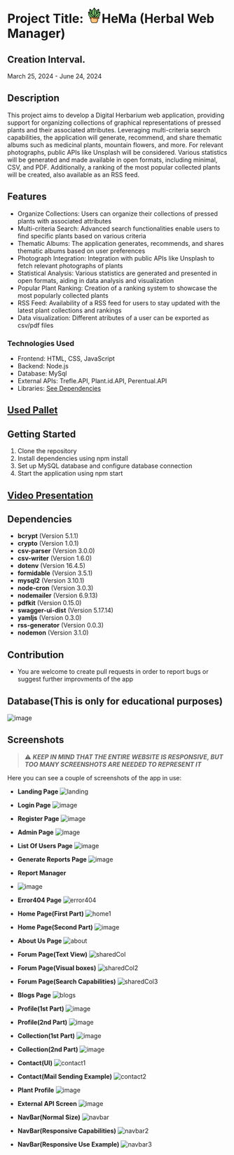 # Project Title: <img src="images/website_Icon/plant.png" alt="Logo" width="35" style="margin-top: 10px;">HeMa (Herbal Web Manager)

## Creation Interval.
March 25, 2024 - June 24, 2024

## Description
This project aims to develop a Digital Herbarium web application, providing support for organizing collections of graphical representations of pressed plants and their associated attributes. Leveraging multi-criteria search capabilities, the application will generate, recommend, and share thematic albums such as medicinal plants, mountain flowers, and more. For relevant photographs, public APIs like Unsplash will be considered.
Various statistics will be generated and made available in open formats, including minimal, CSV, and PDF. Additionally, a ranking of the most popular collected plants will be created, also available as an RSS feed.

## Features
- Organize Collections: Users can organize their collections of pressed plants with associated attributes
- Multi-criteria Search: Advanced search functionalities enable users to find specific plants based on various criteria
- Thematic Albums: The application generates, recommends, and shares thematic albums based on user preferences
- Photograph Integration: Integration with public APIs like Unsplash to fetch relevant photographs of plants
- Statistical Analysis: Various statistics are generated and presented in open formats, aiding in data analysis and visualization
- Popular Plant Ranking: Creation of a ranking system to showcase the most popularly collected plants
- RSS Feed: Availability of a RSS feed for users to stay updated with the latest plant collections and rankings
- Data visualization: Different atributes of a user can be exported as csv/pdf files

### Technologies Used
- Frontend: HTML, CSS, JavaScript
- Backend: Node.js
- Database: MySql
- External APIs: Trefle.API, Plant.id.API, Perentual.API 
- Libraries: [See Dependencies](#dependencies)

## [Used Pallet](https://colorhunt.co/palette/49698958a399a8cd9fe2f4c5)

## Getting Started
1. Clone the repository
2. Install dependencies using npm install
3. Set up MySQL database and configure database connection
5. Start the application using npm start

## [Video Presentation](https://youtu.be/kZe1CNKseC0)

## <a name="dependencies"></a>Dependencies  
- **bcrypt** (Version 5.1.1)
- **crypto** (Version 1.0.1)
- **csv-parser** (Version 3.0.0)
- **csv-writer** (Version 1.6.0)
- **dotenv** (Version 16.4.5)
- **formidable** (Version 3.5.1)
- **mysql2** (Version 3.10.1)
- **node-cron** (Version 3.0.3)
- **nodemailer** (Version 6.9.13)
- **pdfkit** (Version 0.15.0)
- **swagger-ui-dist** (Version 5.17.14)
- **yamljs** (Version 0.3.0)
- **rss-generator** (Version 0.0.3)
- **nodemon** (Version 3.1.0)

## Contribution
- You are welcome to create pull requests in order to report bugs or suggest further improvments of the app

## Database(This is only for educational purposes)

![image](https://github.com/NovioAlexandruRosca/Proiect-Web-2024-HeMa-/assets/113398639/3a64df2e-d8e0-4cfc-9f2c-31a34f685684)

## Screenshots

> ⚠️ ***KEEP IN MIND THAT THE ENTIRE WEBSITE IS RESPONSIVE, BUT TOO MANY SCREENSHOTS ARE NEEDED TO REPRESENT IT***

Here you can see a couple of screenshots of the app in use:

- **Landing Page**
![landing](https://github.com/NovioAlexandruRosca/Proiect-Web-2024-HeMa-/assets/113398639/8b5960ed-f50f-4443-9721-cf0e3f155a59)

- **Login Page**
![image](https://github.com/NovioAlexandruRosca/Proiect-Web-2024-HeMa-/assets/113398639/3731aeb0-06d8-424f-8954-05d0b458768b)

- **Register Page**
![image](https://github.com/NovioAlexandruRosca/Proiect-Web-2024-HeMa-/assets/113398639/01d9b5fb-839c-4fea-add0-af5c2ca9af26)

- **Admin Page**
![image](https://github.com/NovioAlexandruRosca/Proiect-Web-2024-HeMa-/assets/113398639/0c952f3b-9e0d-49b9-b3c5-e23d069ec4a6)

- **List Of Users Page**
![image](https://github.com/NovioAlexandruRosca/Proiect-Web-2024-HeMa-/assets/113398639/559e0319-1ede-40c1-b22f-d62334c69833)

- **Generate Reports Page**
![image](https://github.com/NovioAlexandruRosca/Proiect-Web-2024-HeMa-/assets/113398639/b4198257-ed3b-428d-b365-0c3019842b6e)

- **Report Manager**
- ![image](https://github.com/NovioAlexandruRosca/Proiect-Web-2024-HeMa-/assets/113398639/2098b052-9cd2-4ef5-a274-a55d39ee0787)

- **Error404 Page**
![error404](https://github.com/NovioAlexandruRosca/Proiect-Web-2024-HeMa-/assets/113398639/96924e32-c406-4076-a9c6-e5033dba6fc3)

- **Home Page(First Part)**
![home1](https://github.com/NovioAlexandruRosca/Proiect-Web-2024-HeMa-/assets/113398639/dfa2bc81-2283-4308-a303-657fb58261fb)
- **Home Page(Second Part)**
![image](https://github.com/NovioAlexandruRosca/Proiect-Web-2024-HeMa-/assets/113398639/0c85fbaf-0727-450d-bb04-f128dc2b0e0b)

- **About Us Page**
![about](https://github.com/NovioAlexandruRosca/Proiect-Web-2024-HeMa-/assets/113398639/86174845-fbf9-482c-946a-aae20cc21502)

- **Forum Page(Text View)**
![sharedCol](https://github.com/NovioAlexandruRosca/Proiect-Web-2024-HeMa-/assets/113398639/0fca72fd-397b-43b2-9af6-34cc51fdcc2f)
- **Forum Page(Visual boxes)**
![sharedCol2](https://github.com/NovioAlexandruRosca/Proiect-Web-2024-HeMa-/assets/113398639/26566ea3-d9c9-46fa-9b6c-156ad963cc39)
- **Forum Page(Search Capabilities)**
![sharedCol3](https://github.com/NovioAlexandruRosca/Proiect-Web-2024-HeMa-/assets/113398639/c6ff682e-640c-408d-a2e5-551c8b82afa7)

- **Blogs Page**
![blogs](https://github.com/NovioAlexandruRosca/Proiect-Web-2024-HeMa-/assets/113398639/a3e9b475-6ae3-4def-9fed-fafa79ce297b)

- **Profile(1st Part)**
![image](https://github.com/NovioAlexandruRosca/Proiect-Web-2024-HeMa-/assets/113398639/f4ec0331-6159-458d-b604-e1cd5976b685)
- **Profile(2nd Part)**
![image](https://github.com/NovioAlexandruRosca/Proiect-Web-2024-HeMa-/assets/113398639/c36e69a9-1561-4865-bada-fac0002c5531)

- **Collection(1st Part)**
![image](https://github.com/NovioAlexandruRosca/Proiect-Web-2024-HeMa-/assets/113398639/829cf12f-479c-4411-9bcd-3a1d5a312ee2)

- **Collection(2nd Part)**
![image](https://github.com/NovioAlexandruRosca/Proiect-Web-2024-HeMa-/assets/113398639/e2613ce3-2ac8-405a-a5ba-9f5be2aa20c8)
 
- **Contact(UI)**
![contact1](https://github.com/NovioAlexandruRosca/Proiect-Web-2024-HeMa-/assets/113398639/662107cf-37ea-486f-813c-0abc3602fa9a)
- **Contact(Mail Sending Example)**
![contact2](https://github.com/NovioAlexandruRosca/Proiect-Web-2024-HeMa-/assets/113398639/b336a6cc-f6f0-4df4-8bd6-a1a04b5333be)

- **Plant Profile**
![image](https://github.com/NovioAlexandruRosca/Proiect-Web-2024-HeMa-/assets/113398639/9e03e316-eea8-4477-be65-4a67b7e588ca)

- **External API Screen**
![image](https://github.com/NovioAlexandruRosca/Proiect-Web-2024-HeMa-/assets/113398639/c3552931-a352-4f29-af9d-9815b25cd72a)


- **NavBar(Normal Size)**
![navbar](https://github.com/NovioAlexandruRosca/Proiect-Web-2024-HeMa-/assets/113398639/2fd5e5d3-7969-4d5f-8ab2-df2bf1d44cfd)
- **NavBar(Responsive Capabilities)**
![navbar2](https://github.com/NovioAlexandruRosca/Proiect-Web-2024-HeMa-/assets/113398639/35f75fd0-b6b7-4d06-a781-046da0422de5)
- **NavBar(Responsive Use Example)**
![navbar3](https://github.com/NovioAlexandruRosca/Proiect-Web-2024-HeMa-/assets/113398639/e2177a48-7963-4aca-9cb5-6c1c382b668c)



